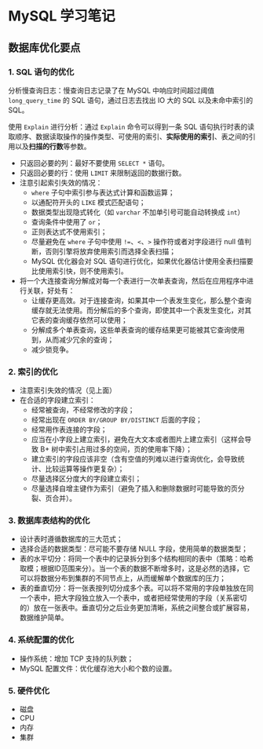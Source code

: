 # MySQL 学习笔记

## 数据库优化要点

### 1. SQL 语句的优化

分析慢查询日志：慢查询日志记录了在 MySQL 中响应时间超过阈值 `long_query_time` 的 SQL 语句，通过日志去找出 IO 大的 SQL 以及未命中索引的 SQL。

使用 `Explain` 进行分析：通过 `Explain` 命令可以得到一条 SQL 语句执行时表的读取顺序、数据读取操作的操作类型、可使用的索引、**实际使用的索引**、表之间的引用以及**扫描的行数**等参数。

- 只返回必要的列：最好不要使用 `SELECT *` 语句。
- 只返回必要的行：使用 `LIMIT` 来限制返回的数据行数。
- 注意引起索引失效的情况：
  - `where` 子句中索引参与表达式计算和函数运算；
  - 以通配符开头的 `LIKE` 模式匹配语句；
  - 数据类型出现隐式转化（如 `varchar` 不加单引号可能自动转换成 `int`）
  - 查询条件中使用了 `or`；
  - 正则表达式不使用索引；
  - 尽量避免在 `where` 子句中使用 `!=`、`<`、`>` 操作符或者对字段进行 null 值判断，否则引擎将放弃使用索引而选择全表扫描；
  - MySQL 优化器会对 SQL 语句进行优化，如果优化器估计使用全表扫描要比使用索引快，则不使用索引。 
- 将一个大连接查询分解成对每一个表进行一次单表查询，然后在应用程序中进行关联，好处有：
  - 让缓存更高效。对于连接查询，如果其中一个表发生变化，那么整个查询缓存就无法使用。而分解后的多个查询，即使其中一个表发生变化，对其它表的查询缓存依然可以使用；
  - 分解成多个单表查询，这些单表查询的缓存结果更可能被其它查询使用到，从而减少冗余的查询；
  - 减少锁竞争。



### 2. 索引的优化

- 注意索引失效的情况（见上面）
- 在合适的字段建立索引：
  - 经常被查询，不经常修改的字段；
  - 经常出现在 `ORDER BY/GROUP BY/DISTINCT` 后面的字段；
  - 经常用作表连接的字段；
  - 应当在小字段上建立索引，避免在大文本或者图片上建立索引（这样会导致 B+ 树中索引占用过多的空间，页的使用率下降）；
  - 建立索引的字段应该非空（含有空值的列难以进行查询优化，会导致统计、比较运算等操作更复杂）；
  - 尽量选择区分度大的字段建立索引；
  - 尽量选择自增主键作为索引（避免了插入和删除数据时可能导致的页分裂、页合并）。



### 3. 数据库表结构的优化

- 设计表时遵循数据库的三大范式；
- 选择合适的数据类型：尽可能不要存储 NULL 字段，使用简单的数据类型；
- 表的水平切分：将同一个表中的记录拆分到多个结构相同的表中（策略：哈希取模；根据ID范围来分）。当一个表的数据不断增多时，这是必然的选择，它可以将数据分布到集群的不同节点上，从而缓解单个数据库的压力； 
- 表的垂直切分：将一张表按列切分成多个表。可以将不常用的字段单独放在同一个表中，把大字段独立放入一个表中，或者把经常使用的字段（关系密切的）放在一张表中。垂直切分之后业务更加清晰，系统之间整合或扩展容易，数据维护简单。



### 4. 系统配置的优化

- 操作系统：增加 TCP 支持的队列数；
- MySQL 配置文件：优化缓存池大小和个数的设置。



### 5. 硬件优化

- 磁盘
- CPU
- 内存
- 集群


